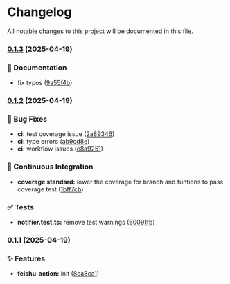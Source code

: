 # Changelog

All notable changes to this project will be documented in this file.

### [0.1.3](https://github.com/azurepwq/feishu-action/compare/v0.1.2...v0.1.3) (2025-04-19)


### 📝 Documentation

* fix typos ([9a55f4b](https://github.com/azurepwq/feishu-action/commit/9a55f4bca2759c3e4c471762a5bf26c2c16342f8))

### [0.1.2](https://github.com/azurepwq/feishu-action/compare/v0.1.1...v0.1.2) (2025-04-19)


### 🐛 Bug Fixes

* **ci:** test coverage issue ([2a89346](https://github.com/azurepwq/feishu-action/commit/2a893460d840407a12f2263874ac7ce19d9d4d3e))
* **ci:** type errors ([ab9cd8e](https://github.com/azurepwq/feishu-action/commit/ab9cd8e65cefb86dacbcb0ae2af5d38458c02ee2))
* **ci:** workflow issues ([e8a9251](https://github.com/azurepwq/feishu-action/commit/e8a92517f02f5dd9a2cc0ff524572a5df28c5248))


### 🔧 Continuous Integration

* **coverage standard:** lower the coverage for branch and funtions to pass coverage test ([1bff7cb](https://github.com/azurepwq/feishu-action/commit/1bff7cb30ab1f9deea045386b2dbb092f5f37446))


### ✅ Tests

* **notifier.test.ts:** remove test warnings ([60091fb](https://github.com/azurepwq/feishu-action/commit/60091fb281a1cfbfa0189eda61bf56e4d2e6223a))

### 0.1.1 (2025-04-19)


### ✨ Features

* **feishu-action:** init ([8ca8ca1](https://github.com/azurepwq/feishu-action/commit/8ca8ca12633cdf5496ddfb2f2f1ddc0972e11599))
